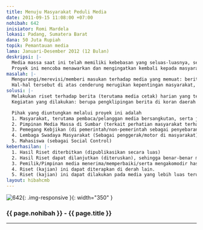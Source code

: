 ```yaml
---
title: Menuju Masyarakat Peduli Media
date: 2011-09-15 11:08:00 +07:00
nohibah: 642
inisiator: Romi Mardela
lokasi: Padang, Sumatera Barat
dana: 50 Juta Rupiah
topik: Pemantauan media
lama: Januari-Desember 2012 (12 Bulan)
deskripsi: |-
  Media massa saat ini telah memiliki kebebasan yang seluas-luasnya, sehingga terciptanya informasi tanpa batas. Namun persoalan kemudian yang muncul adalah kurangnya pengawasan terhadap media itu sendiri, karena pimpinan di media tersebut terkadang luput, atau tertekan persaingan pasar maupun pemilik media. Dan juga sering melakukan (swasensor) sensor ganda terhadap terbitan (berita) di medianya sendiri. Hal ini menimbulkan kesewenangan, kesembronoan, bahkan kecenderungan media (pemberitaan) yang tidak mendidik masyarakat. Selain itu juga belum adanya riset (kajian) yang khusus mengenai pemberitaan media sebagai bentuk kontrol informasi yang disajikan kepada masyarakat, terutama di daerah-daerah.
  Proyek ini mencoba menawarkan dan mengingatkan kembali kepada masyarakat bahwa masyarakat juga memiliki tanggung jawab serta hak terhadap–berita dari–media yang mereka baca. Selain itu juga belum bisa sepenuhnya menggantungkan pengawasan kepada institusi yang telah ada, seperti Dewan Pers–karena terbatasnya jangkauan serta anggota. Sehingga hal ini menimbulkan kewajiban bagi masyarakat untuk mengawasi media yang ada, terutama media arus utama di daerah setempat. Di samping itu, juga mengingatkan kembali bahwa orientasi media (pemilik, pimpinan) adalah sebagai pelayanan dan penyebar informasi kepada masyarakat bukan untuk kepentingan sendiri ataupun kelompok.
masalah: |-
  Mengurangi/merevisi/memberi masukan terhadap media yang memuat: berita info (kegiatan pejabat yang kurang menyentuh kepentingan masyarakat), pemberitaan yang cenderung cabul, penulisan berita kriminal yang terlalu vulgar, berita headline terutama pada berita di media cetak yang tidak ada kedalaman berita dan bahkan sama dengan berita di media online yang publikasinya sudah jelas lebih dulu.
  Hal-hal tersebut di atas cenderung merugikan kepentingan masyarakat, karena mereka tidak mendapatkan informasi yang layak dan patut mereka dapatkan. Padahal masyarakat sekarang sudah semakin cerdas dengan ‘meluapnya’ sumber informasi dan seharusnya bisa lebih kritis (tidak menerima begitu saja) dalam menyikapi pemberitaan media arus utama.
solusi: |-
  Melakukan riset terhadap berita (terutama media cetak) harian yang terbit di daerah (Sumatera Barat/Kota Padang) selama sekitar satu tahun. Ada empat koran harian yang terbit di Sumbar. Melakukan riset (mengkaji) lebih dalam serta memetakan persoalan pemberitaan pada media tersebut. Sehingga mendapatkan rekomendasi yang pas dan tepat, guna perbaikan pemberitaan media ke arah yang lebih baik. Serta juga mempublikasikan hasil riset (kajian) tersebut kepada masyarakat, sehingga diharapkan munculnya (awareness) sikap kepedulian masyarakat terhadap media. Tidak sekedar pembaca, tapi juga sebagai pengontrol.
  Kegiatan yang dilakukan: berupa pengklipingan berita di koran daerah secara acak sesuai keperluan (tujuan) riset yang akan dilakukan. Pembagiannya diutamakan berdasarkan “bangun berita”. Kemudian dikelompokkan lagi sesuai kategori/jenis berita yang dibutuhkan.

  Pihak yang diuntungkan melalui proyek ini adalah
  1. Masyarakat, terutama pembaca/pelanggan media bersangkutan, serta juga diharapkan bagi pembaca potensial lainnya usia 17-50 tahun (Guna menimbulkan kesadaran, dan kepedulian masyarakat)
  2. Pimpinan Media Massa di Sumbar (terkait perhatian masyarakat terhadap medianya, dan perbaikan media ke arah yang lebih baik, sehingga juga meningkatkan kualitas bawahannya)
  3. Pemegang Kebjikan (di pemerintah/non-pemerintah sebagai penyebaran informasi yang lebih luas)
  4. Lembaga Swadaya Masyarakat (Sebagai penggerak/motor di masyarakat)
  5. Mahasiswa (sebagai Social Control)
keberhasilan: |-
  1. Hasil Riset diterbitkan (dipublikasikan secara luas)
  2. Hasil Riset dapat dilanjutkan (diteruskan), sehingga benar-benar munculnya kepedulian masyarakat terhadap media yang dibacanya, ditandai dengan: munculnya berbagai masukan, kritikan, dan pembahasan terkait di media bersangkutan.
  3. Pemilik/Pimpinan media menerima/memperbaiki/serta mengakomodir hasil riset (kajian) ini terhadap terbitan medianya. Pimpinan media yang lebih mengakomodir serta mengerti dan melayani kepentingan (kebutuhan) informasi yang berorientasi pembaca.
  4. Riset (kajian) ini dapat diterapkan di derah lain.
  5. Riset (kajian) ini dapat dilakukan pada media yang lebih luas terutama terhadap media cetak yang terbit lebih luas (nasional) dan media elektronik (tv, radio, website).
layout: hibahcmb
---
```


![642](/static/img/hibahcmb/642.png){: .img-responsive }{: width="350" }

### {{ page.nohibah }} - {{ page.title }}

---
